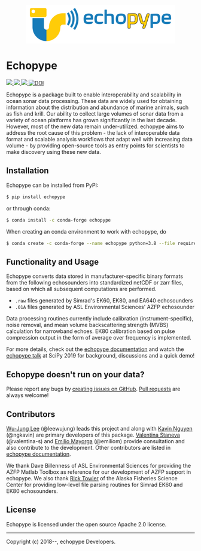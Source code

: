 <div align="center">
<img src="https://raw.githubusercontent.com/OSOceanAcoustics/echopype/master/docs/source/_static/echopype_logo_banner.png" width="400">
</div>

# Echopype

<a href="https://travis-ci.org/OSOceanAcoustics/echopype">
<img src="https://travis-ci.org/OSOceanAcoustics/echopype.svg?branch=master"/>
</a>

<a href="https://echopype.readthedocs.io/en/latest/?badge=latest">
<img src="https://readthedocs.org/projects/echopype/badge/?version=latest"/>
</a>

<a href="https://mybinder.org/v2/gh/OSOceanAcoustics/echopype/master">
<img src="https://mybinder.org/badge_logo.svg"/>
</a>

<a href="https://doi.org/10.5281/zenodo.3907000">
<img src="https://zenodo.org/badge/DOI/10.5281/zenodo.3907000.svg" alt="DOI">
</a>

Echopype is a package built to enable interoperability and scalability
in ocean sonar data processing.
These data are widely used for obtaining information about the distribution and
abundance of marine animals, such as fish and krill.
Our ability to collect large volumes of sonar data from a variety of
ocean platforms has grown significantly in the last decade.
However, most of the new data remain under-utilized.
echopype aims to address the root cause of this problem - the lack of
interoperable data format and scalable analysis workflows that adapt well
with increasing data volume - by providing open-source tools as entry points for
scientists to make discovery using these new data.


## Installation

Echopype can be installed from PyPI:

```bash
$ pip install echopype
```

or through conda:
```bash
$ conda install -c conda-forge echopype
```

When creating an conda environment to work with echopype, do
```bash
$ conda create -c conda-forge --name echopype python=3.8 --file requirements.txt --file requirements-dev.txt
```

## Functionality and Usage

Echopype converts data stored in manufacturer-specific binary formats from
the following echosounders into standardized netCDF or zarr files,
based on which all subsequent computations are performed.

- ``.raw`` files generated by Simrad's EK60, EK80, and EA640 echosounders
- ``.01A`` files generated by ASL Environmental Sciences' AZFP echosounder

Data processing routines currently include calibration (instrument-specific),
noise removal, and mean volume backscattering strength (MVBS) calculation
for narrowband echoes. EK80 calibration based on pulse compression output
in the form of average over frequency is implemented.

For more details, check out the [echopype documentation](https://echopype.readthedocs.io)
and watch the [echopype talk](https://www.youtube.com/watch?v=qboH7MyHrpU) 
at SciPy 2019 for background, discussions and a quick demo!


## Echopype doesn't run on your data?

Please report any bugs by [creating issues on GitHub](https://medium.com/nyc-planning-digital/writing-a-proper-github-issue-97427d62a20f).
[Pull requests](https://jarednielsen.com/learn-git-fork-pull-request/) are always welcome!


Contributors
------------

[Wu-Jung Lee](http://leewujung.github.io) (@leewujung) leads this project
and along with [Kavin Nguyen](https://github.com/ngkavin) (@ngkavin)
are primary developers of this package.
[Valentina Staneva](https://escience.washington.edu/people/valentina-staneva/) (@valentina-s)
and [Emilio Mayorga](https://www.apl.washington.edu/people/profile.php?last_name=Mayorga&first_name=Emilio) (@emiliom)
provide consultation and also contribute to the development.
Other contributors are listed in [echopype documentation](https://echopype.readthedocs.io).

We thank Dave Billenness of ASL Environmental Sciences for
providing the AZFP Matlab Toolbox as reference for our
development of AZFP support in echopype.
We also thank [Rick Towler](https://github.com/rhtowler)
of the Alaska Fisheries Science Center
for providing low-level file parsing routines for
Simrad EK60 and EK80 echosounders.


License
-------

Echopype is licensed under the open source Apache 2.0 license.


---------------

Copyright (c) 2018--, echopype Developers.
